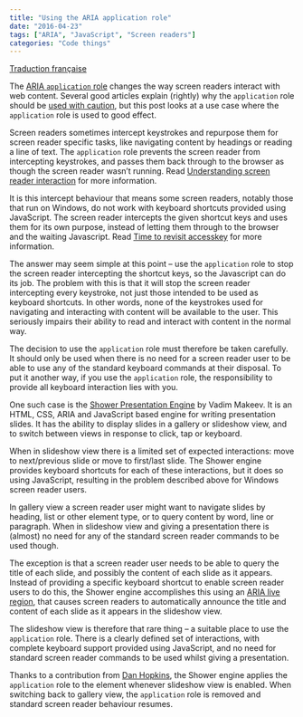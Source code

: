 ```yaml
---
title: "Using the ARIA application role"
date: "2016-04-23"
tags: ["ARIA", "JavaScript", "Screen readers"]
categories: "Code things"
---
```


[Traduction française](http://access42.net/Utiliser-le-role-application-ARIA.html)

The [ARIA `application` role](https://www.w3.org/TR/wai-aria-1.1/#application) changes the way screen readers interact with web content. Several good articles explain (rightly) why the `application` role should be [used with caution](https://www.marcozehe.de/2012/02/06/if-you-use-the-wai-aria-role-application-please-do-so-wisely/), but this post looks at a use case where the `application` role is used to good effect.

Screen readers sometimes intercept keystrokes and repurpose them for screen reader specific tasks, like navigating content by headings or reading a line of text. The `application` role prevents the screen reader from intercepting keystrokes, and passes them back through to the browser as though the screen reader wasn’t running. Read [Understanding screen reader interaction](/understanding-screen-reader-interaction-modes/) for more information.

It is this intercept behaviour that means some screen readers, notably those that run on Windows, do not work with keyboard shortcuts provided using JavaScript. The screen reader intercepts the given shortcut keys and uses them for its own purpose, instead of letting them through to the browser and the waiting Javascript. Read [Time to revisit accesskey](http://tink.uk/time-to-revisit-accesskey/) for more information.

The answer may seem simple at this point – use the `application` role to stop the screen reader intercepting the shortcut keys, so the Javascript can do its job. The problem with this is that it will stop the screen reader intercepting every keystroke, not just those intended to be used as keyboard shortcuts. In other words, none of the keystrokes used for navigating and interacting with content will be available to the user. This seriously impairs their ability to read and interact with content in the normal way.

The decision to use the `application` role must therefore be taken carefully. It should only be used when there is no need for a screen reader user to be able to use any of the standard keyboard commands at their disposal. To put it another way, if you use the `application` role, the responsibility to provide all keyboard interaction lies with you.

One such case is the [Shower Presentation Engine](https://github.com/shower/shower) by Vadim Makeev. It is an HTML, CSS, ARIA and JavaScript based engine for writing presentation slides. It has the ability to display slides in a gallery or slideshow view, and to switch between views in response to click, tap or keyboard.

When in slideshow view there is a limited set of expected interactions: move to next/previous slide or move to first/last slide. The Shower engine provides keyboard shortcuts for each of these interactions, but it does so using JavaScript, resulting in the problem described above for Windows screen reader users.

In gallery view a screen reader user might want to navigate slides by heading, list or other element type, or to query content by word, line or paragraph. When in slideshow view and giving a presentation there is (almost) no need for any of the standard screen reader commands to be used though.

The exception is that a screen reader user needs to be able to query the title of each slide, and possibly the content of each slide as it appears. Instead of providing a specific keyboard shortcut to enable screen reader users to do this, the Shower engine accomplishes this using an [ARIA live region](https://www.w3.org/TR/wai-aria-1.1/#aria-live), that causes screen readers to automatically announce the title and content of each slide as it appears in the slideshow view.

The slideshow view is therefore that rare thing – a suitable place to use the `application` role. There is a clearly defined set of interactions, with complete keyboard support provided using JavaScript, and no need for standard screen reader commands to be used whilst giving a presentation.

Thanks to a contribution from [Dan Hopkins](https://github.com/danhopkins), the Shower engine applies the `application` role to the element whenever slideshow view is enabled. When switching back to gallery view, the `application` role is removed and standard screen reader behaviour resumes.
